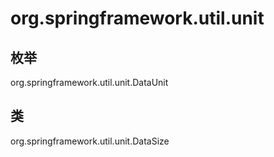 # org.springframework.util.unit

## 枚举

org.springframework.util.unit.DataUnit

## 类

org.springframework.util.unit.DataSize




